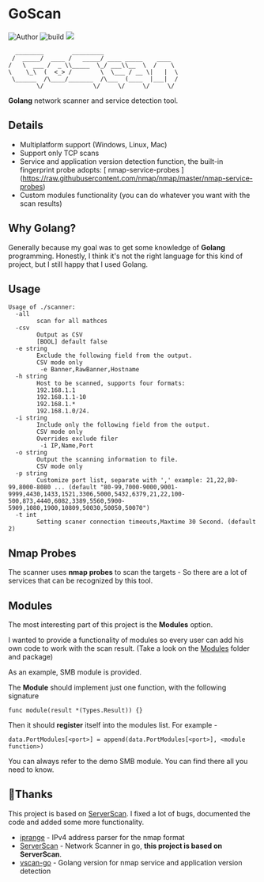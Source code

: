 # GoScan
![Author](https://img.shields.io/badge/Author-Mher-blueviole) ![build](https://img.shields.io/badge/build-passing-green.svg) ![](https://img.shields.io/badge/language-golang-blue.svg)
```
  ________        _________                     
 /  _____/  ____ /   _____/ ____ _____    ____  
/   \  ___ /  _ \\_____  \_/ ___\\__  \  /    \ 
\    \_\  (  <_> /        \  \___ / __ \|   |  \
 \______  /\____/_______  /\___  (____  |___|  /
        \/              \/     \/     \/     \/ 
```
**Golang** network scanner and service detection tool.

## Details 
- Multiplatform support (Windows, Linux, Mac)
- Support only TCP scans
- Service and application version detection function, the built-in fingerprint probe adopts: [ nmap-service-probes ] (https://raw.githubusercontent.com/nmap/nmap/master/nmap-service-probes)
- Custom modules functionality (you can do whatever you want with the scan results)

## Why Golang? 
Generally because my goal was to get some knowledge of **Golang** programming. Honestly, I think it's not the right language for this kind of project, but I still happy that I used Golang.

## Usage 
```shell
Usage of ./scanner:
  -all
        scan for all mathces
  -csv
        Output as CSV
        [BOOL] default false
  -e string
        Exclude the following field from the output.
        CSV mode only
         -e Banner,RawBanner,Hostname 
  -h string
        Host to be scanned, supports four formats:
        192.168.1.1
        192.168.1.1-10
        192.168.1.*
        192.168.1.0/24.
  -i string
        Include only the following field from the output.
        CSV mode only
        Overrides exclude filer
         -i IP,Name,Port 
  -o string
        Output the scanning information to file.
        CSV mode only
  -p string
        Customize port list, separate with ',' example: 21,22,80-99,8000-8080 ... (default "80-99,7000-9000,9001-9999,4430,1433,1521,3306,5000,5432,6379,21,22,100-500,873,4440,6082,3389,5560,5900-5909,1080,1900,10809,50030,50050,50070")
  -t int
        Setting scaner connection timeouts,Maxtime 30 Second. (default 2)
```

## Nmap Probes
The scanner uses **nmap probes** to scan the targets - So there are a lot of services that can be recognized by this tool.

## Modules
The most interesting part of this project is the **Modules** option. 

I wanted to provide a functionality of modules so every user can add his own code to work with the scan result. (Take a look on the [Modules](https://github.com/meirtolpin11/GoScan/tree/main/modules) folder and package)

As an example, SMB module is provided. 

The **Module** should implement just one function, with the following signature

``` func module(result *(Types.Result)) {} ```

Then it should **register** itself into the modules list. For example - 

``` data.PortModules[<port>] = append(data.PortModules[<port>], <module function>) ```

You can always refer to the demo SMB module. You can find there all you need to know.

##  💖Thanks
This project is based on [ServerScan](https://github.com/Adminisme/ServerScan). I fixed a lot of bugs, documented the code and added some more functionality.

* [iprange](https://github.com/malfunkt/iprange) - IPv4 address parser for the nmap format
* [ServerScan](https://github.com/Adminisme/ServerScan) - Network Scanner in go, **this project is based on ServerScan**. 
* [vscan-go](https://github.com/RickGray/vscan-go) - Golang version for nmap service and application version detection
